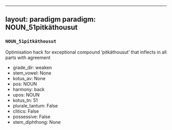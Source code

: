 
---
layout: paradigm
paradigm: NOUN_51pitkäthousut
---
### ` NOUN_51pitkäthousut `

Optimisation hack for exceptional compound ’pitkäthousut’ that inflects in all parts with agreement
* grade_dir: weaken
* stem_vowel: None
* kotus_av: None
* pos: NOUN
* harmony: back
* upos: NOUN
* kotus_tn: 51
* plurale_tantum: False
* clitics: False
* possessive: False
* stem_diphthong: None
